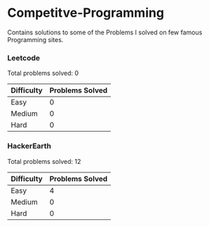 # Competitve-Programming

Contains solutions to some of the Problems I solved on few famous Programming sites. 

### Leetcode

Total problems solved: 0

| Difficulty |Problems Solved|
|---------|------------------|
| Easy    |          0       |
|Medium   |          0       | 
|Hard     |          0       | 


### HackerEarth

Total problems solved: 12

| Difficulty |Problems Solved|
|---------|------------------|
| Easy    |          4       |
|Medium   |          0       | 
|Hard     |          0       | 
